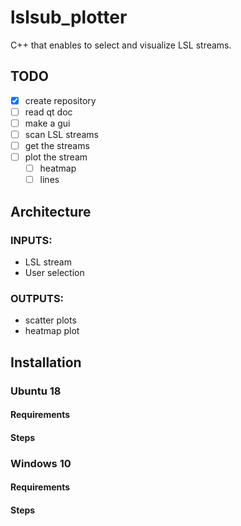 # lslsub_plotter
C++ that enables to select and visualize LSL streams.


## TODO
- [X] create repository
- [ ] read qt doc
- [ ] make a gui
- [ ] scan LSL streams
- [ ] get the streams
- [ ] plot the stream
  - [ ] heatmap
  - [ ] lines

## Architecture
### INPUTS:
- LSL stream
- User selection
### OUTPUTS:
- scatter plots
- heatmap plot


## Installation
### Ubuntu 18
#### Requirements
#### Steps

### Windows 10
#### Requirements
#### Steps
